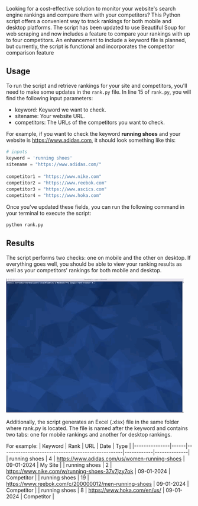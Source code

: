 




Looking for a cost-effective solution to monitor your website's search engine rankings and compare them with your competitors? This Python script offers a convenient way to track rankings for both mobile and desktop platforms. 
The script has been updated to use Beautiful Soup for web scraping and now includes a feature to compare your rankings with up to four competitors. An enhancement to include a keyword file is planned, but currently, the script is functional and incorporates the competitor comparison feature





## Usage

To run the script and retrieve rankings for your site and competitors, you'll need to make some updates in the `rank.py` file. In line 15 of `rank.py`, you will find the following input parameters:

- keyword: Keyword we want to check.
- sitename: Your website URL.
- competitors: The URLs of the competitors you want to check.

For example, if you want to check the keyword **running shoes** and your website is https://www.adidas.com, it should look something like this:

```python
# inputs
keyword = 'running shoes'
sitename = "https://www.adidas.com/"

competitor1 = "https://www.nike.com"
competitor2 = "https://www.reebok.com"
competitor3 = "https://www.ascics.com"
competitor4 = "https://www.hoka.com"
```
Once you've updated these fields, you can run the following command in your terminal to execute the script:

```bash
python rank.py

```
## Results

The script performs two checks: one on mobile and the other on desktop. If everything goes well, you should be able to view your ranking results as well as your competitors' rankings for both mobile and desktop.

![Rankings check](rank.gif)

Additionally, the script generates an Excel (.xlsx) file in the same folder where rank.py is located. The file is named after the keyword and contains two tabs: one for mobile rankings and another for desktop rankings.

For example:
| Keyword       | Rank | URL                                               | Date       | Type         |
|---------------|------|---------------------------------------------------|------------|--------------|
| running shoes | 4    | https://www.adidas.com/us/women-running-shoes    | 09-01-2024 | My Site      |
| running shoes | 2    | https://www.nike.com/w/running-shoes-37v7jzy7ok | 09-01-2024 | Competitor  |
| running shoes | 19   | https://www.reebok.com/c/200000012/men-running-shoes | 09-01-2024 | Competitor  |
| running shoes | 8    | https://www.hoka.com/en/us/                      | 09-01-2024 | Competitor  |














